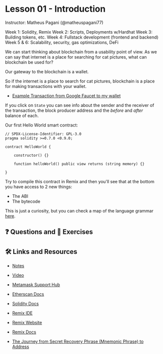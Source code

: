 # Lesson 01 - Introduction

Instructor: Matheus Pagani (@matheuspagani77)

Week 1: Solidity, Remix
Week 2: Scripts, Deployments w/Hardhat
Week 3: Building tokens, etc.
Week 4: Fullstack development (frontend and backend)
Week 5 & 6: Scalability, security, gas optimizations, DeFi

We can start thinking about blockchain from a usability point of view. As we can say that internet is a place for searching for cat pictures, what can blockchain be used for?

Our gateway to the blockchain is a wallet.

So if the internet is a place to search for cat pictures, blockchain is a place for making transactions with your wallet.

- [Example Transaction from Google Faucet to my wallet](https://sepolia.etherscan.io/tx/0x6102ee028a9c4f565bf20b3f59c93825d28b2a563471ab1d7196d8323ee281ad)

If you click on `State` you can see info about the sender and the receiver of the transaction, the block producer address and the _before_ and _after_ balance of each.

Our first Hello World smart contract:

```solidity
// SPDX-License-Identifier: GPL-3.0
pragma solidity >=0.7.0 <0.9.0;

contract HelloWorld {

    constructor() {}

    function helloWorld() public view returns (string memory) {}

}
```

Try to compile this contract in Remix and then you'll see that at the bottom you have access to 2 new things:

- The ABI
- The bytecode

This is just a curiosity, but you can check a map of the language grammar [here](https://docs.soliditylang.org/en/v0.8.28/layout-of-source-files.html).

## ❓ Questions and 💪 Exercises

## 🛠️ Links and Resources

- [Notes](https://github.com/Encode-Club-Solidity-Bootcamp/Lesson-01)
- [Video](https://youtu.be/DLRsQvjJ6rQ)

- [Metamask Support Hub](https://support.metamask.io/)
- [Etherscan Docs](https://info.etherscan.com/)
- [Solidity Docs](https://docs.soliditylang.org/en/latest/)
- [Remix IDE](https://remix.ethereum.org/)
- [Remix Website](https://remix-project.org/?lang=en)
- [Remix Docs](https://remix-ide.readthedocs.io/en/latest/)

- [The Journey from Secret Recovery Phrase (Mnemonic Phrase) to Address](https://medium.com/mycrypto/the-journey-from-mnemonic-phrase-to-address-6c5e86e11e14)
